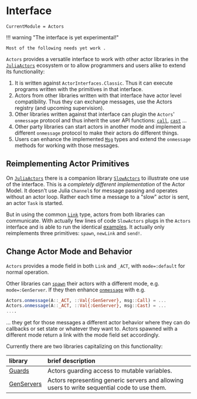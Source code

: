 # Interface

```@meta
CurrentModule = Actors
```

!!! warning "The interface is yet experimental!"

    Most of the following needs yet work .

`Actors` provides a versatile interface to work with other actor libraries in the [`JuliaActors`](https://github.com/JuliaActors) ecosystem or to allow programmers and users alike to extend its functionality:

1. It is written against `ActorInterfaces.Classic`. Thus it can execute programs written with the primitives in that interface.
2. Actors from other libraries written with that interface have actor level compatibility. Thus they can exchange messages, use the Actors registry (and upcoming supervision).
3. Other libraries written against that interface can plugin the `Actors`' `onmessage` protocol and thus inherit the user API functions: [`call`](@ref), [`cast`](@ref) ...
4. Other party libraries can start actors in another mode and implement a different `onmessage` protocol to make their actors do different things.
5. Users can enhance the implemented [`Msg`](@ref) types and extend the `onmessage` methods for working with those messages.

## Reimplementing Actor Primitives

On [`JuliaActors`](https://github.com/JuliaActors) there is a companion library [`SlowActors`](https://github.com/JuliaActors/SlowActors.jl) to illustrate one use of the interface. This is a *completely different implementation* of the Actor Model. It doesn't use Julia `Channel`s for message passing and operates without an actor loop. Rather each time a message to a "slow" actor is sent, an actor `Task` is started.

But in using the common [`Link`](@ref) type, actors from both libraries can communicate. With actually few lines of code `SlowActors` plugs in the `Actors` interface and is able to run the identical [examples](https://github.com/JuliaActors/SlowActors.jl/tree/master/examples). It actually only reimplements three primitives: `spawn`, `newLink` and `send!`.

## Change Actor Mode and Behavior

`Actors` provides a mode field in both `Link` and `_ACT`, with `mode=:default` for normal operation.

Other libraries can [`spawn`](@ref) their actors with a different mode, e.g. `mode=:GenServer`. If they then enhance [`onmessage`](@ref) with e.g.

```julia
Actors.onmessage(A::_ACT, ::Val{:GenServer}, msg::Call) = ...
Actors.onmessage(A::_ACT, ::Val{:GenServer}, msg::Cast) = ...
....
```

... they get for those messages a different actor behavior where they can do callbacks or set state or whatever they want to. Actors spawned with a different mode return a link with the mode field set accordingly.

Currently there are two libraries capitalizing on this functionality:

| library | brief description |
|:--------|:------------------|
| [Guards](https://github.com/JuliaActors/Guards.jl) | Actors guarding access to mutable variables. |
| [GenServers](https://github.com/JuliaActors/GenServers.jl) | Actors representing generic servers and allowing users to write sequential code to use them. |
